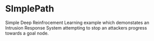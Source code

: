 # SImplePath
Simple Deep Reinfrocement Learning example which demonstates an Intrusion Response System attempting to stop an attackers progress towards a goal node.

